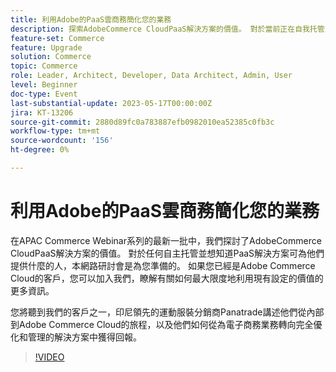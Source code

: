 ```yaml
---
title: 利用Adobe的PaaS雲商務簡化您的業務
description: 探索AdobeCommerce CloudPaaS解決方案的價值。 對於當前正在自我托管並且想知道PaaS解決方案可以為他們提供什麼的任何人，本網路研討會是為您準備的。
feature-set: Commerce
feature: Upgrade
solution: Commerce
topic: Commerce
role: Leader, Architect, Developer, Data Architect, Admin, User
level: Beginner
doc-type: Event
last-substantial-update: 2023-05-17T00:00:00Z
jira: KT-13206
source-git-commit: 2880d89fc0a783887efb0982010ea52385c0fb3c
workflow-type: tm+mt
source-wordcount: '156'
ht-degree: 0%

---
```



# 利用Adobe的PaaS雲商務簡化您的業務

在APAC Commerce Webinar系列的最新一批中，我們探討了AdobeCommerce CloudPaaS解決方案的價值。 對於任何自主托管並想知道PaaS解決方案可為他們提供什麼的人，本網路研討會是為您準備的。 如果您已經是Adobe Commerce Cloud的客戶，您可以加入我們，瞭解有關如何最大限度地利用現有設定的價值的更多資訊。 

您將聽到我們的客戶之一，印尼領先的運動服裝分銷商Panatrade講述他們從內部到Adobe Commerce Cloud的旅程，以及他們如何從為電子商務業務轉向完全優化和管理的解決方案中獲得回報。

>[!VIDEO](https://video.tv.adobe.com/v/3419132/?learn=on)
